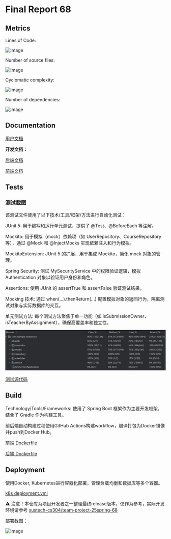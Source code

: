 # Final Report 68

## Metrics

Lines of Code: 

![image](https://github.com/user-attachments/assets/6c9e9b85-0528-4f04-b6ba-f87da5ba456e)

Number of source files: 

![image](https://github.com/user-attachments/assets/dae55d2a-a80e-4392-ae8e-c20c09d99345)

Cyclomatic complexity: 

![image](https://github.com/user-attachments/assets/a65cc14c-d40c-4afa-888d-52dd5318c6db)

Number of dependencies: 

![image](https://github.com/user-attachments/assets/7dfb313f-bf31-436f-8433-00ce64c6b3c1)

## Documentation

[用户文档](https://github.com/HQJ2221/PlACo/blob/main/UserDocument/UserDocument-zh.md)

**开发文档：**

[后端文档](https://github.com/HQJ2221/PlACo/blob/main/DevDocument_backend.md)

[前端文档](https://github.com/HQJ2221/PlACo/blob/main/DevDocument_frontend.md)

## Tests

### 测试截图

该测试文件使用了以下技术/工具/框架/方法进行自动化测试：

JUnit 5: 用于编写和运行单元测试，提供了 @Test、@BeforeEach 等注解。
    
Mockito: 用于模拟（mock）依赖项（如 UserRepository、CourseRepository 等），通过 @Mock 和 @InjectMocks 实现依赖注入和行为模拟。
    
MockitoExtension: JUnit 5 的扩展，用于集成 Mockito，简化 mock 对象的管理。
    
Spring Security: 测试 MySecurityService 中的权限验证逻辑，模拟 Authentication 对象以验证用户身份和角色。
    
Assertions: 使用 JUnit 的 assertTrue 和 assertFalse 验证测试结果。
    
Mocking 技术: 通过 when(...).thenReturn(...) 配置模拟对象的返回行为，隔离测试对象与实际数据库的交互。
    
单元测试方法: 每个测试方法聚焦于单一功能（如 isSubmissionOwner、isTeacherByAssignment），确保高覆盖率和独立性。

![alt text](content-1.png)

[测试源代码](https://github.com/HQJ2221/PlACo/tree/backend/main/src/test/java/com/example/restservice)

## Build

Technology/Tools/Frameworks: 使用了 Spring Boot 框架作为主要开发框架，结合了 Gradle 作为构建工具。

前后端自动构建过程使用GitHub Actions构建workflow，编译打包为Docker镜像并push到Docker Hub。

[前端 Dockerfile](https://github.com/HQJ2221/PlACo/blob/frontend/release/Dockerfile)

[后端 Dockerfile](https://github.com/HQJ2221/PlACo/blob/backend/release/Dockerfile)

## Deployment

使用Docker, Kubernetes进行容器化部署，管理负载均衡和数据库等多个容器。

[k8s deployment.yml](https://github.com/HQJ2221/PlACo/blob/documentation/deployment.yml)


⚠ 注意！本仓库为项目开发者之一整理最终release版本，仅作为参考，实际开发环境请参考 [sustech-cs304/team-project-25spring-68](https://github.com/sustech-cs304/team-project-25spring-68)

部署截图：

![image](https://github.com/user-attachments/assets/61b3c09a-182f-4898-b125-a8d3765db8bb)

